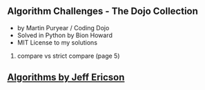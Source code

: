 ## Algorithm Challenges - The Dojo Collection
- by Martin Puryear / Coding Dojo
- Solved in Python by Bion Howard
- MIT License to my solutions

1. compare vs strict compare (page 5)

## [Algorithms by Jeff Ericson](http://jeffe.cs.illinois.edu/teaching/algorithms/)
